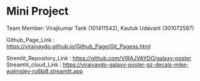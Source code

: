 # Mini Project

Team Member: Virajkumar Tank (101411542), Kautuk Udavant (301072587)
             
             
Github_Page_Link : https://virajvaydo.github.io/Github_Page/Git_Pagess.html

Stremlit_Repository_Link : https://github.com/VIRAJVAYDO/galaxy-poster
Streamlit_cloud_Link : https://virajvaydo-galaxy-poster-gz-decals-mike-walmsley-ru6bi8.streamlit.app




             
